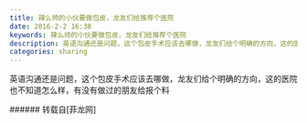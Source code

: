 ```yaml
---
title: 辣么帅的小伙要做包皮，龙友们给推荐个医院
date: 2016-2-2 16:38
keywords: 辣么帅的小伙要做包皮，龙友们给推荐个医院
description: 英语沟通还是问题，这个包皮手术应该去哪做，龙友们给个明确的方向，这的医院也不知道怎么样，有没有做过的朋友给报个料
categories: sharing
---
```

<td class="t_f" id="postmessage_280629">

英语沟通还是问题，这个包皮手术应该去哪做，龙友们给个明确的方向，这的医院也不知道怎么样，有没有做过的朋友给报个料<img alt="" border="0" onclick="" onmouseover="" smilieid="149" src="static/image/smiley/default/shy.gif"/><img alt="" border="0" onclick="" onmouseover="" smilieid="149" src="static/image/smiley/default/shy.gif"/><img alt="" border="0" onclick="" onmouseover="" smilieid="149" src="static/image/smiley/default/shy.gif"/><br/>
</td>
###### 转载自[菲龙网]